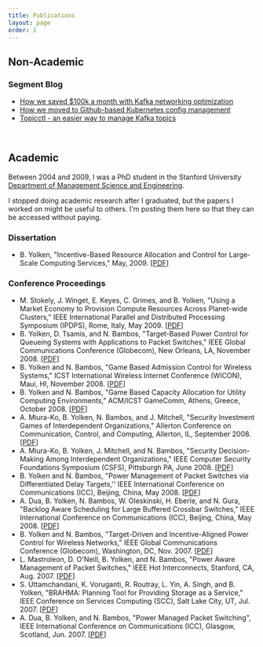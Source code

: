 ```yaml
---
title: Publications
layout: page
order: 2
---
```


## Non-Academic

### Segment Blog

- [How we saved $100k a month with Kafka networking optimization](https://segment.com/blog/kafka-optimization/)
- [How we moved to Github-based Kubernetes config management](https://segment.com/blog/kubernetes-configuration/)
- [Topicctl - an easier way to manage Kafka topics](https://segment.com/blog/easier-management-of-Kafka-topics-with-topicctl/)

&nbsp;

## Academic

Between 2004 and 2009, I was a PhD student in the Stanford
University
[Department of Management Science and Engineering](https://msande.stanford.edu/).

I stopped doing academic research after I graduated, but
the papers I worked on might be useful to others. I'm
posting them here so that they can be accessed without paying.

### Dissertation
- B. Yolken, "Incentive-Based Resource Allocation and Control for
  Large-Scale Computing Services," May, 2009. [[PDF](https://drive.google.com/file/d/1Kh78HKmymBFtsjTujhY8oF3EmGWM-iic/view?usp=sharing)]

### Conference Proceedings
- M. Stokely, J. Winget, E. Keyes, C. Grimes, and B. Yolken, "Using a
  Market Economy to Provision Compute Resources Across Planet-wide
  Clusters," IEEE International Parallel and Distributed Processing
  Symposium (IPDPS), Rome, Italy, May 2009.
  [[PDF](https://drive.google.com/file/d/1JH2WP1BRHHVLXuptyzQK3habFgvxDsht/view?usp=sharing)]
- B. Yolken, D. Tsamis, and N. Bambos, "Target-Based Power Control for
  Queueing Systems with Applications to Packet Switches," IEEE Global
  Communications Conference (Globecom), New Orleans, LA, November 2008.
  [[PDF](https://drive.google.com/file/d/1L9pafKXhxGeljNixOxEC2kfdkciz87BB/view?usp=sharing)]
- B. Yolken and N. Bambos, "Game Based Admission Control for Wireless
  Systems," ICST International Wireless Internet Conference (WICON), Maui, HI, November 2008.
  [[PDF](https://drive.google.com/file/d/1yegqwgnz8E_T2IecP2kH3cMB8LtH2STi/view?usp=sharing)]
- B. Yolken and N. Bambos, "Game Based Capacity Allocation for Utility
  Computing Environments," ACM/ICST GameComm, Athens, Greece, October 2008.
  [[PDF](https://drive.google.com/file/d/1TDF6tQdQ9X-17IqpoILX7xV2OQZSZ011/view?usp=sharing)]
- A. Miura-Ko, B. Yolken, N. Bambos, and J. Mitchell, "Security
  Investment Games of Interdependent Organizations," Allerton Conference on Communication,
  Control, and Computing, Allerton, IL, September 2008.
  [[PDF](https://drive.google.com/file/d/11ogVsJ5KXiglDDMlAasICTSPxQr2DGYP/view?usp=sharing)]
- A. Miura-Ko, B. Yolken, J. Mitchell, and N. Bambos, "Security
  Decision-Making Among Interdependent Organizations," IEEE Computer
  Security Foundations Symposium (CSFS), Pittsburgh PA, June 2008.
  [[PDF](https://drive.google.com/file/d/1DwqxiAbbTGH_MMbys29ixPeQQ3sLyjNO/view?usp=sharing)]
- B. Yolken and N. Bambos, "Power Management of Packet Switches via
  Differentiated Delay Targets,''  IEEE International Conference on
  Communications (ICC),  Beijing, China, May 2008.
  [[PDF](https://drive.google.com/file/d/1C_KXZ3ICVG0cJgV99GNvPmxoFInXeU1G/view?usp=sharing)]
- A. Dua, B. Yolken, N. Bambos, W. Oleskinski, H. Eberle, and N. Gura,
  "Backlog Aware Scheduling for Large Buffered Crossbar Switches,"
  IEEE International Conference on Communications (ICC),  Beijing,
  China, May 2008.
  [[PDF](https://drive.google.com/file/d/12AjbMQOqw3iqyqdlrFRctB8-o0NfmSfT/view?usp=sharing)]
- B. Yolken and N. Bambos, "Target-Driven and Incentive-Aligned Power
  Control for Wireless Networks," IEEE Global Communications
  Conference (Globecom), Washington, DC, Nov. 2007.
  [[PDF](https://drive.google.com/file/d/1HzyI6qJ0On5Nf2EZh1aMYF64Po96HRGT/view?usp=sharing)]
- L. Mastroleon,  D. O'Neill, B. Yolken, and N. Bambos, "Power Aware
  Management of Packet Switches," IEEE Hot Interconnects, Stanford, CA,
  Aug. 2007.
  [[PDF](https://drive.google.com/file/d/1RGlUmQeGt-rq_92z1b62GWi8G-18uA4k/view?usp=sharing)]
- S. Uttamchandani, K. Voruganti, R. Routray, L. Yin, A. Singh, and B.
  Yolken, "BRAHMA: Planning Tool for Providing Storage as a Service,"
  IEEE Conference on Services Computing (SCC), Salt Lake City, UT,
  Jul. 2007.
  [[PDF](https://drive.google.com/file/d/1aeM3u6zBIwr8oiC-VPA4qKZ9ZUodJcxj/view?usp=sharing)]
- A. Dua, B. Yolken, and N. Bambos, "Power Managed Packet Switching",
  IEEE International Conference on Communications (ICC), Glasgow,
  Scotland, Jun. 2007.
  [[PDF](https://drive.google.com/file/d/1LSH7DyP1TX6UcR3cEEXrmoSR5Y7CCObX/view?usp=sharing)]
